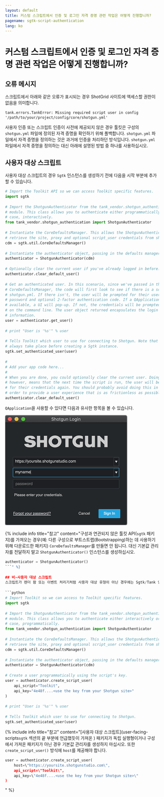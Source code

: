 ```yaml
---
layout: default
title: 커스텀 스크립트에서 인증 및 로그인 자격 증명 관련 작업은 어떻게 진행합니까?
pagename: sgtk-script-authentication
lang: ko
---
```


# 커스텀 스크립트에서 인증 및 로그인 자격 증명 관련 작업은 어떻게 진행합니까?

## 오류 메시지

스크립트에서 아래와 같은 오류가 표시되는 경우 ShotGrid 사이트에 액세스할 권한이 없음을 의미합니다.

```text
tank.errors.TankError: Missing required script user in config '/path/to/your/project/config/core/shotgun.yml'
```

사용자 인증 또는 스크립트 인증이 사전에 제공되지 않은 경우 툴킷은 구성의 `shotgun.yml` 파일에 정의된 자격 증명을 확인하기 위해 폴백합니다.
`shotgun.yml` 파일에서 자격 증명을 정의하는 것은 과거에 인증을 처리하던 방식입니다.
`shotgun.yml` 파일에서 자격 증명을 정의하는 대신 아래에 설명된 방법 중 하나를 사용하십시오.

## 사용자 대상 스크립트

사용자 대상 스크립트의 경우 `Sgtk` 인스턴스를 생성하기 전에 다음을 시작 부분에 추가할 수 있습니다.

```python
# Import the Toolkit API so we can access Toolkit specific features.
import sgtk

# Import the ShotgunAuthenticator from the tank_vendor.shotgun_authentication
# module. This class allows you to authenticate either programmatically or, in this
# case, interactively.
from tank_vendor.shotgun_authentication import ShotgunAuthenticator

# Instantiate the CoreDefaultsManager. This allows the ShotgunAuthenticator to
# retrieve the site, proxy and optional script_user credentials from shotgun.yml
cdm = sgtk.util.CoreDefaultsManager()

# Instantiate the authenticator object, passing in the defaults manager.
authenticator = ShotgunAuthenticator(cdm)

# Optionally clear the current user if you've already logged in before.
authenticator.clear_default_user()

# Get an authenticated user. In this scenario, since we've passed in the
# CoreDefaultsManager, the code will first look to see if there is a script_user inside
# shotgun.yml. If there isn't, the user will be prompted for their username,
# password and optional 2-factor authentication code. If a QApplication is
# available, a UI will pop-up. If not, the credentials will be prompted
# on the command line. The user object returned encapsulates the login
# information.
user = authenticator.get_user()

# print "User is '%s'" % user

# Tells Toolkit which user to use for connecting to Shotgun. Note that this should
# always take place before creating a Sgtk instance.
sgtk.set_authenticated_user(user)

#
# Add your app code here...
#
# When you are done, you could optionally clear the current user. Doing so
# however, means that the next time the script is run, the user will be prompted
# for their credentials again. You should probably avoid doing this in
# order to provide a user experience that is as frictionless as possible.
authenticator.clear_default_user()
```

`QApplication`을 사용할 수 있다면 다음과 유사한 항목을 볼 수 있습니다.

![](./images/sign_in_window.png)

{% include info title="참고" content="구성과 연관되지 않은 툴킷 API(`sgtk` 패키지)를 가져오는 경우(예: 다른 구성으로 부트스트랩(Bootstrapping)하는 데 사용하기 위해 다운로드한 패키지) `CoreDefaultsManager`를 만들면 안 됩니다. 대신 기본값 관리자를 전달하지 말고 `ShotgunAuthenticator()` 인스턴스를 생성하십시오.

````python
authenticator = ShotgunAuthenticator()
```" %}

## 비-사용자 대상 스크립트
스크립트가 렌더 팜 또는 이벤트 처리기처럼 사용자 대상 유형이 아닌 경우에는 Sgtk/Tank 인스턴스를 생성하기 전에 다음을 시작 부분에 추가할 수 있습니다.

```python
# Import Toolkit so we can access to Toolkit specific features.
import sgtk

# Import the ShotgunAuthenticator from the tank_vendor.shotgun_authentication
# module. This class allows you to authenticate either interactively or, in this
# case, programmatically.
from tank_vendor.shotgun_authentication import ShotgunAuthenticator

# Instantiate the CoreDefaultsManager. This allows the ShotgunAuthenticator to
# retrieve the site, proxy and optional script_user credentials from shotgun.yml
cdm = sgtk.util.CoreDefaultsManager()

# Instantiate the authenticator object, passing in the defaults manager.
authenticator = ShotgunAuthenticator(cdm)

# Create a user programmatically using the script's key.
user = authenticator.create_script_user(
    api_script="Toolkit",
    api_key="4e48f....<use the key from your Shotgun site>"
)

# print "User is '%s'" % user

# Tells Toolkit which user to use for connecting to Shotgun.
sgtk.set_authenticated_user(user)
````

{% include info title="참고" content="[사용자 대상 스크립트](user-facing-scripts`sgtk` 섹션의 끝 부분에 언급했듯이 가져온 ) 패키지가 독립 실행형이거나 구성에서 가져온 패키지가 아닌 경우 기본값 관리자를 생성하지 마십시오. 또한 `create_script_user()` 방식에 `host`를 제공해야 합니다.

```python
user = authenticator.create_script_user(
    host=\"https://yoursite.shotgunstudio.com\",
    api_script=\"Toolkit\",
    api_key=\"4e48f....<use the key from your Shotgun site>\"
)
```

" %}
